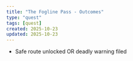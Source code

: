 ```yaml
---
title: "The Fogline Pass - Outcomes"
type: "quest"
tags: [quest]
created: 2025-10-23
updated: 2025-10-23
---
```

- Safe route unlocked OR deadly warning filed
